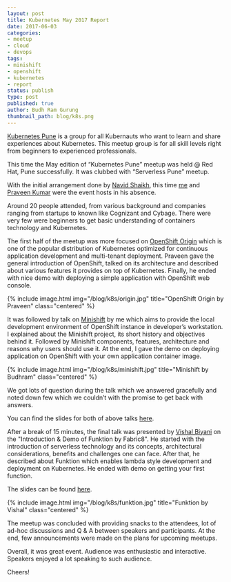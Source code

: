 ```yaml
---
layout: post
title: Kubernetes May 2017 Report
date: 2017-06-03
categories:
- meetup
- cloud
- devops
tags:
- minishift
- openshift
- kubernetes
- report
status: publish
type: post
published: true
author: Budh Ram Gurung
thumbnail_path: blog/k8s.png
---
```


[Kubernetes Pune](https://www.meetup.com/Kubernetes-Pune) is a group for all Kubernauts who want to learn and share experiences about Kubernetes. This meetup group is for all skill levels right from beginners to experienced professionals.

This time the May edition of “Kubernetes Pune” meetup was held @ Red Hat, Pune successfully. It was clubbed with “Serverless Pune” meetup.

With the initial arrangement done by [Navid Shaikh](https://twitter.com/SwordPhilic), this time [me](https:/twitter.com/budhrg) and [Praveen Kumar](https://twitter.com/kumar_pravin) were the event hosts in his absence.

Around 20 people attended, from various background and companies ranging from startups to known like Cognizant and Cybage. There were very few were beginners to get basic understanding of containers technology and Kubernetes.

The first half of the meetup was more focused on [OpenShift Origin](https://github.com/openshift/origin) which is one of the popular distribution of Kubernetes optimized for continuous application development and multi-tenant deployment. Praveen gave the general introduction of OpenShift, talked on its architecture and described about various features it provides on top of Kubernetes. Finally, he ended with nice demo with deploying a simple application with OpenShift web console.

{% include image.html
           img="/blog/k8s/origin.jpg"
           title="OpenShift Origin by Praveen"
           class="centered"
%}

It was followed by talk on [Minishift](https://github.com/minishift/minishift) by me which aims to provide the local development environment of OpenShift instance in developer’s workstation. I explained about the Minishift project, its short history and objectives behind it. Followed by Minishift components, features, architecture and reasons why users should use it. At the end, I gave the demo on deploying application on OpenShift with your own application container image.

{% include image.html
           img="/blog/k8s/minishift.jpg"
           title="Minishift by Budhram"
           class="centered"
%}

We got lots of question during the talk which we answered gracefully and noted down few which we couldn’t with the promise to get back with answers.

You can find the slides for both of above talks [here](http://bit.ly/openshift-and-minishift).

After a break of 15 minutes, the final talk was presented by [Vishal Biyani](https://twitter.com/vishal_biyani) on the "Introduction & Demo of Funktion by Fabric8". He started with the introduction of serverless technology and its concepts, architectural considerations, benefits and challenges one can face. After that, he described about Funktion which enables lambda style development and deployment on Kubernetes. He ended with demo on getting your first function.

The slides can be found [here](https://www.slideshare.net/vrbiyani/serverless-pune-meetup-3).

{% include image.html
           img="/blog/k8s/funktion.jpg"
           title="Funktion by Vishal"
           class="centered"
%}

The meetup was concluded with providing snacks to the attendees, lot of ad-hoc discussions and Q & A between speakers and participants. At the end, few announcements were made on the plans for upcoming meetups.

Overall, it was great event. Audience was enthusiastic and interactive. Speakers enjoyed a lot speaking to such audience.

Cheers!
